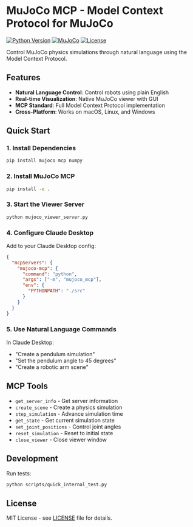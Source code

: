 # MuJoCo MCP - Model Context Protocol for MuJoCo

[![Python Version](https://img.shields.io/badge/python-3.10%2B-blue.svg)](https://www.python.org/downloads/)
[![MuJoCo](https://img.shields.io/badge/MuJoCo-2.3.0%2B-green.svg)](https://github.com/google-deepmind/mujoco)
[![License](https://img.shields.io/badge/license-MIT-green.svg)](LICENSE)

Control MuJoCo physics simulations through natural language using the Model Context Protocol.

## Features

- **Natural Language Control**: Control robots using plain English
- **Real-time Visualization**: Native MuJoCo viewer with GUI
- **MCP Standard**: Full Model Context Protocol implementation
- **Cross-Platform**: Works on macOS, Linux, and Windows

## Quick Start

### 1. Install Dependencies

```bash
pip install mujoco mcp numpy
```

### 2. Install MuJoCo MCP

```bash
pip install -e .
```

### 3. Start the Viewer Server

```bash
python mujoco_viewer_server.py
```

### 4. Configure Claude Desktop

Add to your Claude Desktop config:

```json
{
  "mcpServers": {
    "mujoco-mcp": {
      "command": "python",
      "args": ["-m", "mujoco_mcp"],
      "env": {
        "PYTHONPATH": "./src"
      }
    }
  }
}
```

### 5. Use Natural Language Commands

In Claude Desktop:
- "Create a pendulum simulation"
- "Set the pendulum angle to 45 degrees"
- "Create a robotic arm scene"

## MCP Tools

- `get_server_info` - Get server information
- `create_scene` - Create a physics simulation
- `step_simulation` - Advance simulation time
- `get_state` - Get current simulation state
- `set_joint_positions` - Control joint angles
- `reset_simulation` - Reset to initial state
- `close_viewer` - Close viewer window

## Development

Run tests:

```bash
python scripts/quick_internal_test.py
```

## License

MIT License - see [LICENSE](LICENSE) file for details.
